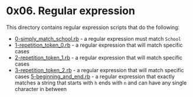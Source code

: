 # 0x06. Regular expression
This directory contains regular expression scripts that do the following:
- [0-simply_match_school.rb](0-simply_match_school.rb) - a regular expression must match `School`
- [1-repetition_token_0.rb](1-repetition_token_0.rb) - a regular expression that will match specific cases
- [2-repetition_token_1.rb](2-repetition_token_1.rb) - a regular expression that will match specific cases
- [3-repetition_token_2.rb](3-repetition_token_2.rb) - a regular expression that will match specific cases
[5-beginning_and_end.rb](5-beginning_and_end.rb) - a regular expression that exactly matches a string that starts with `h` ends with `n` and can have any single character in between